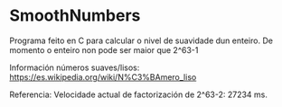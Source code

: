 # SmoothNumbers
Programa feito en C para calcular o nivel de suavidade dun enteiro.
De momento o enteiro non pode ser maior que 2^63-1

Información números suaves/lisos:
https://es.wikipedia.org/wiki/N%C3%BAmero_liso

Referencia: Velocidade actual de factorización de 2^63-2: 27234 ms.
